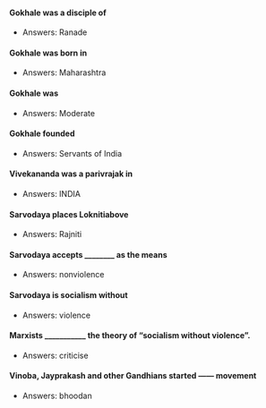 #### Gokhale was a disciple of
* Answers: Ranade

#### Gokhale was born in
* Answers: Maharashtra

#### Gokhale was
* Answers: Moderate

#### Gokhale founded
* Answers: Servants of India

#### Vivekananda was a parivrajak in 
* Answers: INDIA

#### Sarvodaya places Loknitiabove 
* Answers: Rajniti

#### Sarvodaya accepts ________ as the means
* Answers: nonviolence

#### Sarvodaya is socialism without
* Answers: violence

#### Marxists ___________ the theory of “socialism without violence”.
* Answers: criticise

#### Vinoba, Jayprakash and other Gandhians started —— movement
* Answers: bhoodan